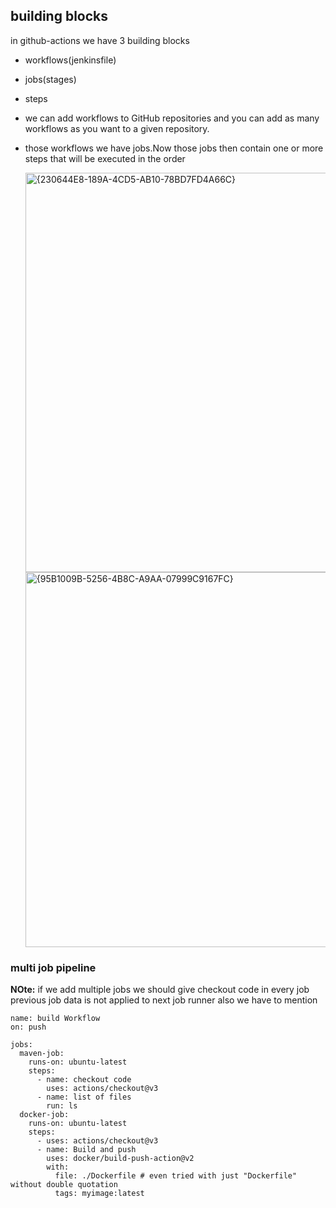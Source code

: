 ## building blocks

in github-actions we have 3 building blocks
 - workflows(jenkinsfile)
 - jobs(stages)
 - steps

 - we can add workflows to GitHub repositories and you can add as many workflows as you want to a given repository.
 - those workflows we have jobs.Now those jobs then contain one or more steps that will be executed in the order


   <img width="639" alt="{230644E8-189A-4CD5-AB10-78BD7FD4A66C}" src="https://github.com/user-attachments/assets/388a24c6-5a42-4e89-80be-794da4d41d5f" />
   

   <img width="600" alt="{95B1009B-5256-4B8C-A9AA-07999C9167FC}" src="https://github.com/user-attachments/assets/d998810a-a62f-4b3f-8920-1cc41288824d" />
### multi job pipeline
**NOte:** if we add multiple jobs we should give checkout code in every job previous job data is not applied to next job runner also we have to mention
```
name: build Workflow
on: push

jobs:
  maven-job:
    runs-on: ubuntu-latest
    steps:
      - name: checkout code
        uses: actions/checkout@v3
      - name: list of files
        run: ls
  docker-job:
    runs-on: ubuntu-latest
    steps:
      - uses: actions/checkout@v3
      - name: Build and push
        uses: docker/build-push-action@v2
        with:
          file: ./Dockerfile # even tried with just "Dockerfile" without double quotation
          tags: myimage:latest
  ```
            
